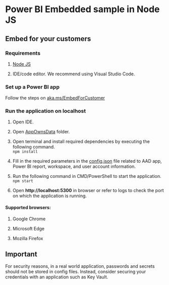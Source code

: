# Power BI Embedded sample in Node JS

## Embed for your customers

### Requirements

1. [Node JS](https://nodejs.org/en/download/)
   
2. IDE/code editor. We recommend using Visual Studio Code.

### Set up a Power BI app

Follow the steps on [aka.ms/EmbedForCustomer](https://aka.ms/embedforcustomer)

### Run the application on localhost

1. Open IDE.
 
2. Open [AppOwnsData](./Embed%20for%20your%20customers/AppOwnsData) folder.

3. Open terminal and install required dependencies by executing the following command.<br>
   `npm install`
   
4. Fill in the required parameters in the [config.json](./Embed%20for%20your%20customers/AppOwnsData/config/config.json) file related to AAD app, Power BI report, workspace, and user account information.

5. Run the following command in CMD/PowerShell to start the application.<br>
   `npm start`

6. Open **http://localhost:5300** in browser or refer to logs to check the port on which the application is running.

#### Supported browsers:

1. Google Chrome

2. Microsoft Edge

3. Mozilla Firefox

## Important

For security reasons, in a real world application, passwords and secrets should not be stored in config files. Instead, consider securing your credentials with an application such as Key Vault.
